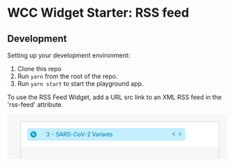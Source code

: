 # WCC Widget Starter: RSS feed
## Development

Setting up your development environment:

1. Clone this repo
2. Run `yarn` from the root of the repo.
3. Run `yarn start` to start the playground app.

To use the RSS Feed Widget, add a URL src link to an XML RSS feed in the 'rss-feed' attribute.

![Widget Example Screenshot](./static/rss-screenshot.png)